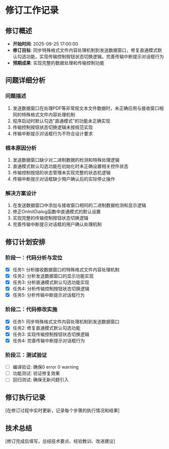 # 修订工作记录

## 修订概述
- **开始时间**: 2025-09-25 17:00:00
- **修订目标**: 同步特殊格式文件内容处理机制到发送数据窗口，修复直通模式默认勾选功能，实现传输控制按钮状态切换逻辑，完善传输中断提示对话框行为
- **预期成果**: 实现完整的数据处理和传输控制功能

## 问题详细分析
### 问题描述
1. 发送数据窗口在处理PDF等非常规文本文件数据时，未正确应用与接收窗口相同的特殊格式文件内容处理机制
2. 程序启动时默认勾选"直通模式"的功能未正确实现
3. 传输控制按钮状态切换逻辑未按规范实现
4. 传输中断提示对话框行为不符合设计要求

### 根本原因分析
1. 发送数据窗口缺少对二进制数据的检测和特殊处理逻辑
2. 直通模式默认勾选功能在初始化时未正确设置相关控件状态
3. 传输控制按钮的状态管理未实现完整的状态机逻辑
4. 传输中断提示对话框缺少用户确认后的实际停止操作

### 解决方案设计
1. 在发送数据窗口中添加与接收窗口相同的二进制数据检测和显示逻辑
2. 修正OnInitDialog函数中直通模式的默认设置
3. 实现完整的传输控制按钮状态切换逻辑
4. 完善传输中断提示对话框的用户确认处理机制

## 修订计划安排
### 阶段一：代码分析与定位
- [x] 任务1: 分析接收数据窗口的特殊格式文件内容处理机制
- [x] 任务2: 分析发送数据窗口的显示功能实现
- [x] 任务3: 分析直通模式默认勾选功能实现
- [x] 任务4: 分析传输控制按钮状态切换逻辑
- [x] 任务5: 分析传输中断提示对话框行为

### 阶段二：代码修改实施
- [x] 任务1: 同步特殊格式文件内容处理机制到发送数据窗口
- [x] 任务2: 修复直通模式默认勾选功能
- [x] 任务3: 实现传输控制按钮状态切换逻辑
- [x] 任务4: 完善传输中断提示对话框行为

### 阶段三：测试验证
- [ ] 编译验证: 确保0 error 0 warning
- [ ] 功能测试: 验证修复效果
- [ ] 回归测试: 确保无新问题引入

## 修订执行记录
[在修订过程中实时更新，记录每个步骤的执行情况和结果]

## 技术总结
[修订完成后填写，总结技术要点、经验教训、改进建议]